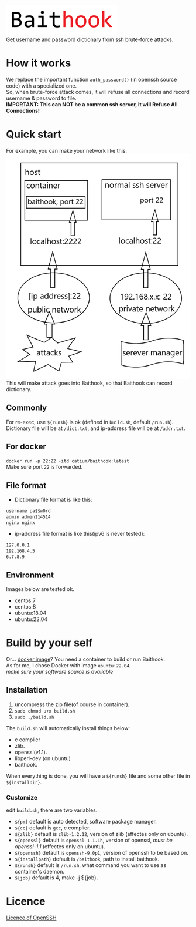 ![baithook](baithook_text.png)  
Get username and password dictionary from ssh brute-force attacks.

# How it works
We replace the important function `auth_password()` (in openssh source code) with a specialized one.  
So, when brute-force attack comes, it will refuse all connections and record username & password to file.  
**IMPORTANT: This can NOT be a common ssh server, it will Refuse All Connections!**

# Quick start
For example, you can make your network like this:  
![example](example.png)  
This will make attack goes into Baithook, so that Baithook can record dictionary.  

## Commonly
For re-exec, use `${runsh}` is ok (defined in `build.sh`, default `/run.sh`).  
Dictionary file will be at `/dict.txt`, and ip-address file will be at `/addr.txt`.  

## For docker
`docker run -p 22:22 -itd catium/baithook:latest`  
Make sure port `22` is forwarded.  

## File format
+ Dictionary file format is like this:
```
username pa$$w0rd
admin admin114514
nginx nginx
```
+ ip-address file format is like this(ipv6 is never tested):
```
127.0.0.1
192.168.4.5
6.7.8.9
```

## Environment
Images below are tested ok.
+ centos:7
+ centos:8
+ ubuntu:18.04
+ ubuntu:22.04


# Build by your self
Or... [docker image](https://hub.docker.com/r/catium/baithook)?
You need a container to build or run Baithook.  
As for me, I chose Docker with image `ubuntu:22.04`.  
*make sure your software source is available*  

## Installation
1. uncompress the zip file(of course in container).  
2. `sudo chmod u+x build.sh`  
3. `sudo ./build.sh`  

The `build.sh` will automatically install things below:
+ c complier
+ zlib.
+ openssl(v1.1).
+ libperl-dev (on ubuntu)
+ baithook.

When everything is done, you will have a `${runsh}` file and some other file in `${installDir}`.  

### Customize
edit `build.sh`, there are two variables.
+ `${pm}` default is auto detected, software package manager.
+ `${cc}` default is `gcc`, c complier.
+ `${zlib}` default is `zlib-1.2.12`, version of zlib (effectes only on ubuntu).
+ `${openssl}` default is `openssl-1.1.1h`, version of openssl, *must be openssl-1.1* (effectes only on ubuntu).
+ `${openssh}` default is `openssh-9.0p1`, version of openssh to be based on.
+ `${installpath}` default is `/baithook`, path to install baithook.
+ `${runsh}` default is `/run.sh`, what command you want to use as container's daemon.
+ `${job}` default is 4, make -j ${job}.

# Licence
[Licence of OpenSSH](LICENCE)